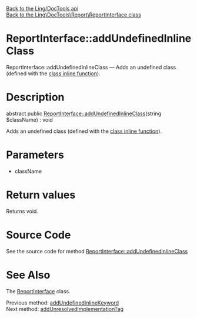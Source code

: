 [Back to the Ling/DocTools api](https://github.com/lingtalfi/DocTools/blob/master/doc/api/Ling/DocTools.md)<br>
[Back to the Ling\DocTools\Report\ReportInterface class](https://github.com/lingtalfi/DocTools/blob/master/doc/api/Ling/DocTools/Report/ReportInterface.md)


ReportInterface::addUndefinedInlineClass
================



ReportInterface::addUndefinedInlineClass — Adds an undefined class (defined with the [class inline function](https://github.com/lingtalfi/DocTools/blob/master/doc/pages/doctool-markup-language.md#inline-functions)).




Description
================


abstract public [ReportInterface::addUndefinedInlineClass](https://github.com/lingtalfi/DocTools/blob/master/doc/api/Ling/DocTools/Report/ReportInterface/addUndefinedInlineClass.md)(string $className) : void




Adds an undefined class (defined with the [class inline function](https://github.com/lingtalfi/DocTools/blob/master/doc/pages/doctool-markup-language.md#inline-functions)).




Parameters
================


- className

    


Return values
================

Returns void.








Source Code
===========
See the source code for method [ReportInterface::addUndefinedInlineClass](https://github.com/lingtalfi/DocTools/blob/master/Report/ReportInterface.php#L174-L174)


See Also
================

The [ReportInterface](https://github.com/lingtalfi/DocTools/blob/master/doc/api/Ling/DocTools/Report/ReportInterface.md) class.

Previous method: [addUndefinedInlineKeyword](https://github.com/lingtalfi/DocTools/blob/master/doc/api/Ling/DocTools/Report/ReportInterface/addUndefinedInlineKeyword.md)<br>Next method: [addUnresolvedImplementationTag](https://github.com/lingtalfi/DocTools/blob/master/doc/api/Ling/DocTools/Report/ReportInterface/addUnresolvedImplementationTag.md)<br>

